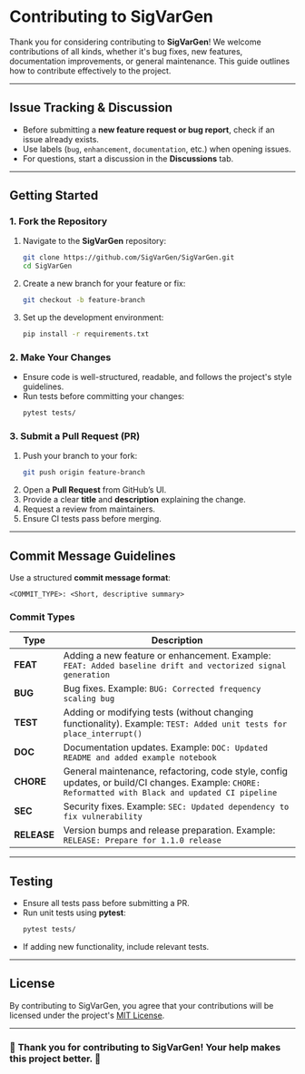 # Contributing to **SigVarGen**  

Thank you for considering contributing to **SigVarGen**! We welcome contributions of all kinds, whether it's bug fixes, new features, documentation improvements, or general maintenance. This guide outlines how to contribute effectively to the project.

---

## **Issue Tracking & Discussion**
- Before submitting a **new feature request or bug report**, check if an issue already exists.
- Use labels (`bug`, `enhancement`, `documentation`, etc.) when opening issues.
- For questions, start a discussion in the **Discussions** tab.

---

## **Getting Started**  
### **1. Fork the Repository**  
1. Navigate to the **SigVarGen** repository:  
   ```bash
   git clone https://github.com/SigVarGen/SigVarGen.git
   cd SigVarGen
   ```
2. Create a new branch for your feature or fix:  
   ```bash
   git checkout -b feature-branch
   ```
3. Set up the development environment:  
   ```bash
   pip install -r requirements.txt
   ```

### **2. Make Your Changes**  
- Ensure code is well-structured, readable, and follows the project's style guidelines.
- Run tests before committing your changes:
   ```bash
   pytest tests/
   ```

### **3. Submit a Pull Request (PR)**  
1. Push your branch to your fork:  
   ```bash
   git push origin feature-branch
   ```
2. Open a **Pull Request** from GitHub’s UI.
3. Provide a clear **title** and **description** explaining the change.
4. Request a review from maintainers.
5. Ensure CI tests pass before merging.

---

## **Commit Message Guidelines**  

Use a structured **commit message format**:  
```
<COMMIT_TYPE>: <Short, descriptive summary>
```

### **Commit Types**
| Type     | Description |
|----------|------------|
| **FEAT** | Adding a new feature or enhancement. Example: `FEAT: Added baseline drift and vectorized signal generation` |
| **BUG**  | Bug fixes. Example: `BUG: Corrected frequency scaling bug` |
| **TEST** | Adding or modifying tests (without changing functionality). Example: `TEST: Added unit tests for place_interrupt()` |
| **DOC**  | Documentation updates. Example: `DOC: Updated README and added example notebook` |
| **CHORE** | General maintenance, refactoring, code style, config updates, or build/CI changes. Example: `CHORE: Reformatted with Black and updated CI pipeline` |
| **SEC**  | Security fixes. Example: `SEC: Updated dependency to fix vulnerability` |
| **RELEASE** | Version bumps and release preparation. Example: `RELEASE: Prepare for 1.1.0 release` |

---

## **Testing**
- Ensure all tests pass before submitting a PR.
- Run unit tests using **pytest**:
   ```bash
   pytest tests/
   ```
- If adding new functionality, include relevant tests.

---

## **License**
By contributing to SigVarGen, you agree that your contributions will be licensed under the project's [MIT License](../LICENSE).

---

### 🎉 **Thank you for contributing to SigVarGen! Your help makes this project better.** 🚀